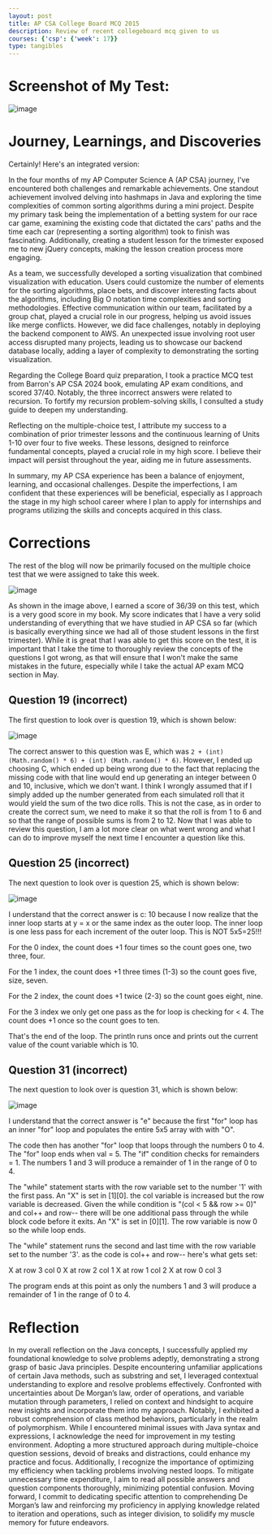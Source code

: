 ```yaml
---
layout: post
title: AP CSA College Board MCQ 2015 
description: Review of recent collegeboard mcq given to us
courses: {'csp': {'week': 17}}
type: tangibles
---
```


# Screenshot of My Test:

![image](https://github.com/raunak2007/csa-pages/assets/41299387/f25daa3b-6425-432c-a2fd-c7084de24201)


# Journey, Learnings, and Discoveries

Certainly! Here's an integrated version:

In the four months of my AP Computer Science A (AP CSA) journey, I've encountered both challenges and remarkable achievements. One standout achievement involved delving into hashmaps in Java and exploring the time complexities of common sorting algorithms during a mini project. Despite my primary task being the implementation of a betting system for our race car game, examining the existing code that dictated the cars' paths and the time each car (representing a sorting algorithm) took to finish was fascinating. Additionally, creating a student lesson for the trimester exposed me to new jQuery concepts, making the lesson creation process more engaging.

As a team, we successfully developed a sorting visualization that combined visualization with education. Users could customize the number of elements for the sorting algorithms, place bets, and discover interesting facts about the algorithms, including Big O notation time complexities and sorting methodologies. Effective communication within our team, facilitated by a group chat, played a crucial role in our progress, helping us avoid issues like merge conflicts. However, we did face challenges, notably in deploying the backend component to AWS. An unexpected issue involving root user access disrupted many projects, leading us to showcase our backend database locally, adding a layer of complexity to demonstrating the sorting visualization.

Regarding the College Board quiz preparation, I took a practice MCQ test from Barron's AP CSA 2024 book, emulating AP exam conditions, and scored 37/40. Notably, the three incorrect answers were related to recursion. To fortify my recursion problem-solving skills, I consulted a study guide to deepen my understanding.

Reflecting on the multiple-choice test, I attribute my success to a combination of prior trimester lessons and the continuous learning of Units 1-10 over four to five weeks. These lessons, designed to reinforce fundamental concepts, played a crucial role in my high score. I believe their impact will persist throughout the year, aiding me in future assessments.

In summary, my AP CSA experience has been a balance of enjoyment, learning, and occasional challenges. Despite the imperfections, I am confident that these experiences will be beneficial, especially as I approach the stage in my high school career where I plan to apply for internships and programs utilizing the skills and concepts acquired in this class.

# Corrections

The rest of the blog will now be primarily focused on the multiple choice test that we were assigned to take this week. 


![image](https://github.com/raunak2007/csa-pages/assets/41299387/f9d40594-a7e7-43ae-9cb3-5d1216072f70)


As shown in the image above, I earned a score of 36/39 on this test, which is a very good score in my book. My score indicates that I have a very solid understanding of everything that we have studied in AP CSA so far (which is basically everything since we had all of those student lessons in the first trimester). While it is great that I was able to get this score on the test, it is important that I take the time to thoroughly review the concepts of the questions I got wrong, as that will ensure that I won't make the same mistakes in the future, especially while I take the actual AP exam MCQ section in May. 




## Question 19 (incorrect)

The first question to look over is question 19, which is shown below:

![image](https://github.com/raunak2007/csa-pages/assets/41299387/5d6199c1-5099-4022-b52d-024fb42c3c01)


The correct answer to this question was E, which was ```2 + (int) (Math.random() * 6) + (int) (Math.random() * 6)```. However, I ended up choosing C, which ended up being wrong due to the fact that replacing the missing code with that line would end up generating an integer between 0 and 10, inclusive, which we don't want. I think I wrongly assumed that if I simply added up the number generated from each simulated roll that it would yield the sum of the two dice rolls. This is not the case, as in order to create the correct sum, we need to make it so that the roll is from 1 to 6 and so that the range of possible sums is from 2 to 12. Now that I was able to review this question, I am a lot more clear on what went wrong and what I can do to improve myself the next time I encounter a question like this. 



## Question 25 (incorrect)

The next question to look over is question 25, which is shown below:

![image](https://github.com/raunak2007/csa-pages/assets/41299387/96f6d1c8-3871-45a5-9ae8-58d2744e82aa)


I understand that the correct answer is c: 10 because I now realize that the inner loop starts at y = x or the same index as the outer loop. The inner loop is one less pass for each increment of the outer loop. This is NOT 5x5=25!!!

For the 0 index, the count does +1 four times so the count goes one, two three, four.

For the 1 index, the count does +1 three times (1-3) so the count goes five, size, seven.

For the 2 index, the count does +1 twice (2-3) so the count goes eight, nine.

For the 3 index we only get one pass as the for loop is checking for < 4. The count does +1 once so the count goes to ten.

That's the end of the loop. The println runs once and prints out the current value of the count variable which is 10.


## Question 31 (incorrect)

The next question to look over is question 31, which is shown below:

![image](https://github.com/raunak2007/csa-pages/assets/41299387/b69cd159-8cba-41d7-87aa-2d715db61c3a)

I understand that the correct answer is "e" because the first "for" loop has an inner "for" loop and populates the entire 5x5 array with with "O".

The code then has another "for" loop that loops through the numbers 0 to 4. The "for" loop ends when val = 5. The "if" condition checks for remainders = 1. The numbers 1 and 3 will produce a remainder of 1 in the range of 0 to 4.

The "while" statement starts with the row variable set to the number '1' with the first pass. An "X" is set in [1][0]. the col variable is increased but the row variable is decreased. Given the while condition is "(col < 5 && row >= 0)" and col++ and row-- there will be one additional pass through the while block code before it exits. An "X" is set in [0][1]. The row variable is now 0 so the while loop ends.

The "while" statement runs the second and last time with the row variable set to the number '3'. as the code is col++ and row-- here's what gets set:

X at row 3 col 0
X at row 2 col 1
X at row 1 col 2
X at row 0 col 3

The program ends at this point as only the numbers 1 and 3 will produce a remainder of 1 in the range of 0 to 4.

# Reflection

In my overall reflection on the Java concepts, I successfully applied my foundational knowledge to solve problems adeptly, demonstrating a strong grasp of basic Java principles. Despite encountering unfamiliar applications of certain Java methods, such as substring and set, I leveraged contextual understanding to explore and resolve problems effectively. Confronted with uncertainties about De Morgan’s law, order of operations, and variable mutation through parameters, I relied on context and hindsight to acquire new insights and incorporate them into my approach. Notably, I exhibited a robust comprehension of class method behaviors, particularly in the realm of polymorphism. While I encountered minimal issues with Java syntax and expressions, I acknowledge the need for improvement in my testing environment. Adopting a more structured approach during multiple-choice question sessions, devoid of breaks and distractions, could enhance my practice and focus. Additionally, I recognize the importance of optimizing my efficiency when tackling problems involving nested loops. To mitigate unnecessary time expenditure, I aim to read all possible answers and question components thoroughly, minimizing potential confusion. Moving forward, I commit to dedicating specific attention to comprehending De Morgan’s law and reinforcing my proficiency in applying knowledge related to iteration and operations, such as integer division, to solidify my muscle memory for future endeavors.








